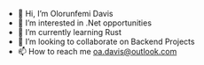 - 👋 Hi, I’m Olorunfemi Davis
- 👀 I’m interested in .Net opportunities
- 🌱 I’m currently learning Rust
- 💞️ I’m looking to collaborate on Backend Projects
- 📫 How to reach me oa.davis@outlook.com



<!---
fzany/fzany is a ✨ special ✨ repository because its `README.md` (this file) appears on your GitHub profile.
You can click the Preview link to take a look at your changes.
--->
